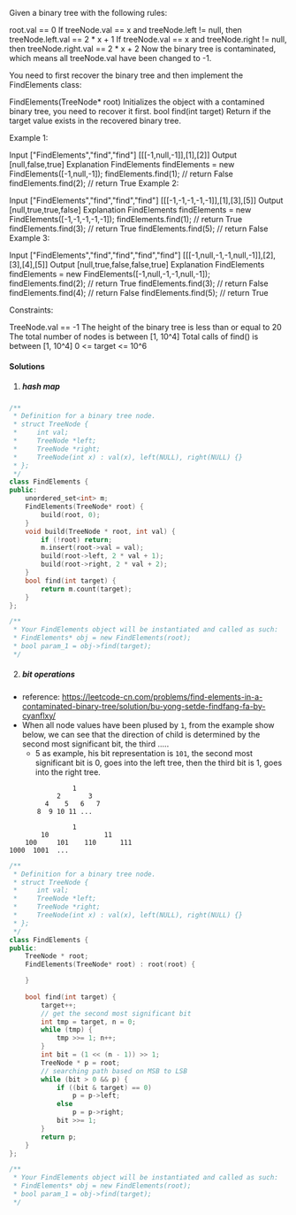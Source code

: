 Given a binary tree with the following rules:

root.val == 0
If treeNode.val == x and treeNode.left != null, then treeNode.left.val == 2 * x + 1
If treeNode.val == x and treeNode.right != null, then treeNode.right.val == 2 * x + 2
Now the binary tree is contaminated, which means all treeNode.val have been changed to -1.

You need to first recover the binary tree and then implement the FindElements class:

FindElements(TreeNode* root) Initializes the object with a contamined binary tree, you need to recover it first.
bool find(int target) Return if the target value exists in the recovered binary tree.
 

Example 1:



Input
["FindElements","find","find"]
[[[-1,null,-1]],[1],[2]]
Output
[null,false,true]
Explanation
FindElements findElements = new FindElements([-1,null,-1]); 
findElements.find(1); // return False 
findElements.find(2); // return True 
Example 2:



Input
["FindElements","find","find","find"]
[[[-1,-1,-1,-1,-1]],[1],[3],[5]]
Output
[null,true,true,false]
Explanation
FindElements findElements = new FindElements([-1,-1,-1,-1,-1]);
findElements.find(1); // return True
findElements.find(3); // return True
findElements.find(5); // return False
Example 3:



Input
["FindElements","find","find","find","find"]
[[[-1,null,-1,-1,null,-1]],[2],[3],[4],[5]]
Output
[null,true,false,false,true]
Explanation
FindElements findElements = new FindElements([-1,null,-1,-1,null,-1]);
findElements.find(2); // return True
findElements.find(3); // return False
findElements.find(4); // return False
findElements.find(5); // return True
 

Constraints:

TreeNode.val == -1
The height of the binary tree is less than or equal to 20
The total number of nodes is between [1, 10^4]
Total calls of find() is between [1, 10^4]
0 <= target <= 10^6

#### Solutions

1. ##### hash map

```c++
/**
 * Definition for a binary tree node.
 * struct TreeNode {
 *     int val;
 *     TreeNode *left;
 *     TreeNode *right;
 *     TreeNode(int x) : val(x), left(NULL), right(NULL) {}
 * };
 */
class FindElements {
public:
    unordered_set<int> m;
    FindElements(TreeNode* root) {
        build(root, 0);
    }
    void build(TreeNode * root, int val) {
        if (!root) return;
        m.insert(root->val = val);
        build(root->left, 2 * val + 1);
        build(root->right, 2 * val + 2);
    }
    bool find(int target) {
        return m.count(target);
    }
};

/**
 * Your FindElements object will be instantiated and called as such:
 * FindElements* obj = new FindElements(root);
 * bool param_1 = obj->find(target);
 */
```

2. ##### bit operations

- reference: https://leetcode-cn.com/problems/find-elements-in-a-contaminated-binary-tree/solution/bu-yong-setde-findfang-fa-by-cyanflxy/
- When all node values have been plused by `1`, from the example show below, we can see that the direction of child is determined by the second most significant bit, the third .....
    - 5 as example, his bit representation is `101`, the second most significant bit is 0, goes into the left tree, then the third bit is 1, goes into the right tree.

```
                1
            2       3
         4    5   6   7
       8  9 10 11 ...

                1
        10              11
    100     101    110      111
1000  1001  ...

```

```c++
/**
 * Definition for a binary tree node.
 * struct TreeNode {
 *     int val;
 *     TreeNode *left;
 *     TreeNode *right;
 *     TreeNode(int x) : val(x), left(NULL), right(NULL) {}
 * };
 */
class FindElements {
public:
    TreeNode * root;
    FindElements(TreeNode* root) : root(root) {

    }
    
    bool find(int target) {
        target++;
        // get the second most significant bit
        int tmp = target, n = 0;
        while (tmp) {
            tmp >>= 1; n++;
        }
        int bit = (1 << (n - 1)) >> 1;
        TreeNode * p = root;
        // searching path based on MSB to LSB
        while (bit > 0 && p) {
            if ((bit & target) == 0)
                p = p->left;
            else
                p = p->right;
            bit >>= 1;
        }
        return p;
    }
};

/**
 * Your FindElements object will be instantiated and called as such:
 * FindElements* obj = new FindElements(root);
 * bool param_1 = obj->find(target);
 */
```